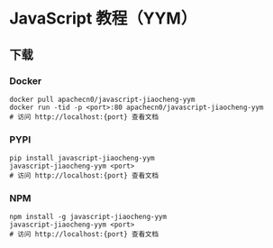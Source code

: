 # JavaScript 教程（YYM）

## 下载

### Docker

```
docker pull apachecn0/javascript-jiaocheng-yym
docker run -tid -p <port>:80 apachecn0/javascript-jiaocheng-yym
# 访问 http://localhost:{port} 查看文档
```

### PYPI

```
pip install javascript-jiaocheng-yym
javascript-jiaocheng-yym <port>
# 访问 http://localhost:{port} 查看文档
```

### NPM

```
npm install -g javascript-jiaocheng-yym
javascript-jiaocheng-yym <port>
# 访问 http://localhost:{port} 查看文档
```